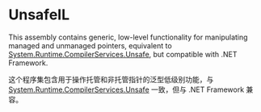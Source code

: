 # UnsafeIL
This assembly contains generic, low-level functionality for manipulating managed and unmanaged pointers, equivalent to [System.Runtime.CompilerServices.Unsafe](https://learn.microsoft.com/zh-cn/dotnet/api/system.runtime.compilerservices.unsafe), but compatible with .NET Framework.

这个程序集包含用于操作托管和非托管指针的泛型低级别功能，与 [System.Runtime.CompilerServices.Unsafe](https://learn.microsoft.com/zh-cn/dotnet/api/system.runtime.compilerservices.unsafe) 一致，但与 .NET Framework 兼容。